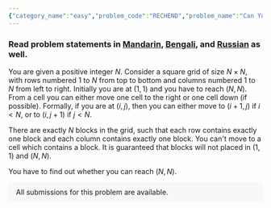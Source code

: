```yaml
---
{"category_name":"easy","problem_code":"RECHEND","problem_name":"Can You Reach The End","problemComponents":{"constraints":"- $1 \\le T \\le 1000$\n- $2 \\le N \\le 10^6$\n- $1 \\le X_i,Y_i \\le N$\n- $(X_i, Y_i) \\ne (1, 1)$ and $(X_i, Y_i) \\ne (N, N)$ for all $1 \\le i \\le N$\n- $X_i \\ne X_j$ and $Y_i \\ne Y_j$ for all $1 \\le i \\lt j \\le N$\n- Sum of $N$ over all test cases does not exceed $10^6$","constraintsState":true,"subtasks":"- 30 points : $1 \\leq R \\leq 10000$\n- 70 points : $1 \\leq R \\leq 10^9$\n","subtasksState":false,"inputFormat":"- The first line contains $T$ - the number of test cases. Then the test cases follow.\n- The first line of each test case contains $N$ - the size of the square grid.\n- The $i$-th line of the next $N$ lines contains two integers $X_i$ and $Y_i$ indicating that $(X_i, Y_i)$ is the position of a block in the grid.\n\n","inputFormatState":true,"outputFormat":"For each test case, if there exists a path from $(1,1)$ to $(N,N)$, output `YES`, otherwise output `NO`.\n\nYou may print each character of the string in uppercase or lowercase (for example, the strings `yEs`, `yes`, `Yes` and `YES` will all be treated as identical).","outputFormatState":true,"sampleTestCases":{"0":{"id":1,"input":"2\n3\n1 2\n2 3\n3 1\n2\n1 2\n2 1","output":"YES\nNO","explanation":"- **Test case $1$:** We can follow the path $(1,1) \\to (2,1) \\to (2,2) \\to (3,2) \\to (3,3)$.\n\n\u003Cimg src=\u0022https://i.ibb.co/kgJhzGb/explanation.pngg\u0022 width=\u0022450\u0022 height=\u0022378\u0022 /\u003E\n\n- **Test case $2$:** We can\u0027t move from the starting point, so it is impossible to reach $(N, N)$.","isDeleted":false}}},"video_editorial_url":"https://youtu.be/efV982GTC9o","languages_supported":{"0":"CPP14","1":"C","2":"JAVA","3":"PYTH 3.6","4":"CPP17","5":"PYTH","6":"PYP3","7":"CS2","8":"ADA","9":"PYPY","10":"TEXT","11":"PAS fpc","12":"NODEJS","13":"RUBY","14":"PHP","15":"GO","16":"HASK","17":"TCL","18":"PERL","19":"SCALA","20":"LUA","21":"kotlin","22":"BASH","23":"JS","24":"LISP sbcl","25":"rust","26":"PAS gpc","27":"BF","28":"CLOJ","29":"R","30":"D","31":"CAML","32":"FORT","33":"ASM","34":"swift","35":"FS","36":"WSPC","37":"LISP clisp","38":"SQL","39":"SCM guile","40":"PERL6","41":"ERL","42":"CLPS","43":"ICK","44":"NICE","45":"PRLG","46":"ICON","47":"COB","48":"SCM chicken","49":"PIKE","50":"SCM qobi","51":"ST","52":"SQLQ","53":"NEM"},"max_timelimit":1,"source_sizelimit":50000,"problem_author":"dazlersan1","problem_tester":"","date_added":"20-10-2021","tags":{"0":"cook134","1":"dazlersan1","2":"easy"},"problem_difficulty_level":"Unavailable","best_tag":"","editorial_url":"https://discuss.codechef.com/problems/RECHEND","time":{"view_start_date":1635100202,"submit_start_date":1635100202,"visible_start_date":1635100202,"end_date":1735669800},"is_direct_submittable":false,"problemDiscussURL":"https://discuss.codechef.com/search?q=RECHEND","is_proctored":false,"visitedContests":{},"layout":"problem"}
---
```

### Read problem statements in [Mandarin](https://www.codechef.com/download/translated/COOK134/mandarin/RECHEND.pdf), [Bengali](https://www.codechef.com/download/translated/COOK134/bengali/RECHEND.pdf), and [Russian](https://www.codechef.com/download/translated/COOK134/russian/RECHEND.pdf) as well.

You are given a positive integer $N$. Consider a square grid of size $N \times N$, with rows numbered  $1$ to $N$ from top to bottom and columns numbered $1$ to $N$ from left to right. Initially you are at $(1,1)$ and you have to reach $(N,N)$. From a cell you can either move one cell to the right or one cell down (if possible). Formally, if you are at $(i,j)$, then you can either move to $(i+1,j)$ if $i \lt N$, or to $(i,j+1)$ if $j \lt N$.

There are exactly $N$ blocks in the grid, such that each row contains exactly one block and each column contains exactly one block. You can't move to a cell which contains a block. It is guaranteed that blocks will not placed in $(1,1)$ and $(N,N)$.

You have to find out whether you can reach $(N,N)$.

<aside style='background: #f8f8f8;padding: 10px 15px;'><div>All submissions for this problem are available.</div></aside>
